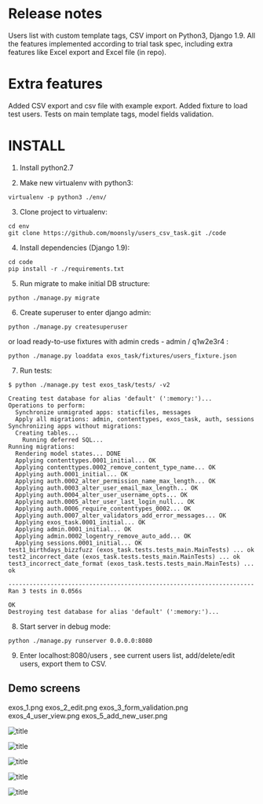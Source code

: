 Release notes
========

Users list with custom template tags, CSV import on Python3, Django 1.9.
All the features implemented according to trial task spec, including extra features like Excel export and Excel file (in repo).


Extra features
========

Added CSV export and csv file with example export. Added fixture to load test users. Tests on main template tags, model fields validation.

INSTALL
========

1) Install python2.7

2) Make new virtualenv with python3:

`virtualenv -p python3 ./env/`

3) Clone project to virtualenv:

```
cd env
git clone https://github.com/moonsly/users_csv_task.git ./code
```

4) Install dependencies (Django 1.9):

```
cd code
pip install -r ./requirements.txt
```

5) Run migrate to make initial DB structure:

`python ./manage.py migrate`

6) Create superuser to enter django admin:

`python ./manage.py createsuperuser`

or load ready-to-use fixtures with admin creds - admin / q1w2e3r4 :

`python ./manage.py loaddata exos_task/fixtures/users_fixture.json`

7) Run tests:

```
$ python ./manage.py test exos_task/tests/ -v2

Creating test database for alias 'default' (':memory:')...
Operations to perform:
  Synchronize unmigrated apps: staticfiles, messages
  Apply all migrations: admin, contenttypes, exos_task, auth, sessions
Synchronizing apps without migrations:
  Creating tables...
    Running deferred SQL...
Running migrations:
  Rendering model states... DONE
  Applying contenttypes.0001_initial... OK
  Applying contenttypes.0002_remove_content_type_name... OK
  Applying auth.0001_initial... OK
  Applying auth.0002_alter_permission_name_max_length... OK
  Applying auth.0003_alter_user_email_max_length... OK
  Applying auth.0004_alter_user_username_opts... OK
  Applying auth.0005_alter_user_last_login_null... OK
  Applying auth.0006_require_contenttypes_0002... OK
  Applying auth.0007_alter_validators_add_error_messages... OK
  Applying exos_task.0001_initial... OK
  Applying admin.0001_initial... OK
  Applying admin.0002_logentry_remove_auto_add... OK
  Applying sessions.0001_initial... OK
test1_birthdays_bizzfuzz (exos_task.tests.tests_main.MainTests) ... ok
test2_incorrect_date (exos_task.tests.tests_main.MainTests) ... ok
test3_incorrect_date_format (exos_task.tests.tests_main.MainTests) ... ok

----------------------------------------------------------------------
Ran 3 tests in 0.056s

OK
Destroying test database for alias 'default' (':memory:')...
```

8) Start server in debug mode:

`python ./manage.py runserver 0.0.0.0:8080`

9) Enter localhost:8080/users , see current users list, add/delete/edit users, export them to CSV.


## Demo screens
exos_1.png  exos_2_edit.png  exos_3_form_validation.png  exos_4_user_view.png  exos_5_add_new_user.png

![title](https://github.com/moonsly/users_csv_task/raw/master/screens/exos_1.png "General users list")

![title](https://github.com/moonsly/users_csv_task/raw/master/screens/exos_2_edit.png "Edit user")

![title](https://github.com/moonsly/users_csv_task/raw/master/screens/exos_3_form_validation.png "Edit user form validation")

![title](https://github.com/moonsly/users_csv_task/raw/master/screens/exos_4_user_view.png "View user")

![title](https://github.com/moonsly/users_csv_task/raw/master/screens/exos_5_add_new_user.png "Add new user")


